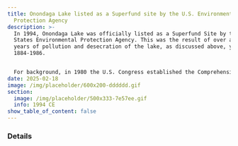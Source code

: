 ```yaml
---
title: Onondaga Lake listed as a Superfund site by the U.S. Environmental
  Protection Agency
description: >-
  In 1994, Onondaga Lake was officially listed as a Superfund Site by the United
  States Environmental Protection Agency. This was the result of over a hundred
  years of pollution and desecration of the lake, as discussed above, years
  1884-1986.


  For background, in 1980 the U.S. Congress established the Comprehensive Environmental Response, Compensation and Liability Act (CERCLA), informally referred to as Superfund. This allows EPA to clean up contaminated places and forces the responsible polluters to perform the cleanup or pay the U.S. government for EPA-led cleanup work. See 2024 on the timeline below. 
date: 2025-02-18
image: /img/placeholder/600x200-dddddd.gif
section:
  image: /img/placeholder/500x333-7e57ee.gif
  info: 1994 CE
show_table_of_content: false
---
```

### Details
